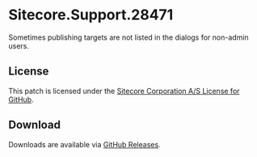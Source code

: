 # Sitecore.Support.28471
Sometimes publishing targets are not listed in the dialogs for non-admin users.

## License  
This patch is licensed under the [Sitecore Corporation A/S License for GitHub](https://github.com/sitecoresupport/Sitecore.Support.28471/blob/master/LICENSE).  

## Download  
Downloads are available via [GitHub Releases](https://github.com/sitecoresupport/Sitecore.Support.28471/releases).  
